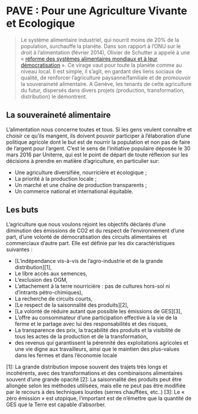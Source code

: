 # PAVE : Pour une Agriculture Vivante et Ecologique

> Le système alimentaire industriel, qui nourrit moins de 20% de la
population, surchauffe la planète. Dans son rapport à l’ONU sur
le droit à l’alimentation (février 2014), Olivier de Schutter a
appelé à une « [réforme des systèmes alimentaires mondiaux et à
leur démocratisation](http://www.srfood.org/fr/la-democratie-et-la-diversite-peuvent-remettre-sur-pied-les-systemes-alimentaires-defaillants) ». Ce virage vaut pour toute la planète
comme au niveau local. Il est simple, il s’agit, en gardant des liens
sociaux de qualité, de renforcer l’agriculture paysanne/familiale et
de promouvoir la souveraineté alimentaire. A Genève, les tenants
de cette agriculture du futur, dispersés dans divers projets
(production, transformation, distribution) le démontrent.

## La souveraineté alimentaire

L’alimentation nous concerne toutes et tous. Si les gens veulent connaître et
choisir ce qu’ils mangent, ils doivent pouvoir participer à l’élaboration d’une
politique agricole dont le but est de nourrir la population et non pas de faire de
l’argent pour l’argent. C’est le sens de l’initiative populaire déposée le 30 mars
2016 par Uniterre, qui est le point de départ de toute réflexion sur les décisions à
prendre en matière d’agriculture, en particulier sur:

- Une agriculture diversifiée, nourricière et écologique ;
- La priorité à la production locale ;
- Un marché et une chaîne de production transparents ;
- Un commerce national et international équitable.

## Les buts

L’agriculture que nous voulons rejoint les objectifs déclarés d’une
diminution des émissions de CO2 et du respect de l’environnement d’une
part, d’une volonté de démocratisation des circuits alimentaires et
commerciaux d’autre part. Elle est définie par les dix caractéristiques
suivantes :

- [L’indépendance vis-à-vis de l’agro-industrie et de la grande distribution][1], 
- Le libre accès aux semences,
- L’exclusion des OGM,
- L’attachement à la terre nourricière : pas de cultures hors-sol ni d’intrants pétro-chimiques),
- La recherche de circuits courts,
- [Le respect de la saisonnalité des produits][2],
- [La volonté de réduire autant que possible les émissions de GES][3],
- L’offre au consommateur d’une participation effective à la vie de la ferme et le partage avec lui des responsabilités et des risques,
- La transparence des prix, la traçabilité des produits et la visibilité de tous les actes de la production et de la transformation,
- des revenus qui garantissent la pérennité des exploitations agricoles et une vie digne aux travailleurs, ainsi que le maintien des plus-values dans les fermes et dans l’économie locale

[1]: La grande distribution impose souvent des trajets très longs et incohérents, avec des transformations et des combinaisons alimentaires souvent d’une grande opacité
[2]: La saisonnalité des produits peut être allongée selon les méthodes utilisées, mais elle ne peut pas être modifiée par le recours à des techniques lourdes (serres chauffées, etc..)
[3]: Le « zéro émission » est utopique, l’important est de n’émettre que la quantité de GES que la Terre est capable d’absorber.


